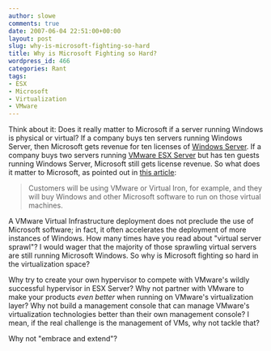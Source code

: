 ```yaml
---
author: slowe
comments: true
date: 2007-06-04 22:51:00+00:00
layout: post
slug: why-is-microsoft-fighting-so-hard
title: Why is Microsoft Fighting so Hard?
wordpress_id: 466
categories: Rant
tags:
- ESX
- Microsoft
- Virtualization
- VMware
---
```


Think about it: Does it really matter to Microsoft if a server running Windows is physical or virtual? If a company buys ten servers running Windows Server, then Microsoft gets revenue for ten licenses of [Windows Server](http://www.microsoft.com/windowsserver/default.mspx). If a company buys two servers running [VMware ESX Server](http://www.vmware.com/products/vi/esx/) but has ten guests running Windows Server, Microsoft still gets license revenue. So what does it matter to Microsoft, as pointed out in [this article](http://searchwinit.techtarget.com/originalContent/0,289142,sid1_gci1256693,00.html):

>Customers will be using VMware or Virtual Iron, for example, and they will buy Windows and other Microsoft software to run on those virtual machines.

A VMware Virtual Infrastructure deployment does not preclude the use of Microsoft software; in fact, it often accelerates the deployment of more instances of Windows. How many times have you read about "virtual server sprawl"? I would wager that the majority of those sprawling virtual servers are still running Microsoft Windows. So why is Microsoft fighting so hard in the virtualization space?

Why try to create your own hypervisor to compete with VMware's wildly successful hypervisor in ESX Server? Why not partner with VMware to make your products _even better_ when running on VMware's virtualization layer? Why not build a management console that can manage VMware's virtualization technologies better than their own management console? I mean, if the real challenge is the management of VMs, why not tackle that?

Why not "embrace and extend"?

